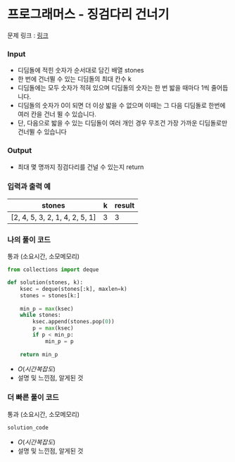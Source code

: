 # 프로그래머스 - 징검다리 건너기


문제 링크 : [링크](https://school.programmers.co.kr/learn/courses/30/lessons/64062)<br>


### **Input**
- 디딤돌에 적힌 숫자가 순서대로 담긴 배열 stones
- 한 번에 건너뛸 수 있는 디딤돌의 최대 칸수 k
- 디딤돌에는 모두 숫자가 적혀 있으며 디딤돌의 숫자는 한 번 밟을 때마다 1씩 줄어듭니다.
- 디딤돌의 숫자가 0이 되면 더 이상 밟을 수 없으며 이때는 그 다음 디딤돌로 한번에 여러 칸을 건너 뛸 수 있습니다.
- 단, 다음으로 밟을 수 있는 디딤돌이 여러 개인 경우 무조건 가장 가까운 디딤돌로만 건너뛸 수 있습니다

### **Output**
- 최대 몇 명까지 징검다리를 건널 수 있는지 return

### **입력과 출력 예**
| stones | k | result |
|---|---|--------|
| [2, 4, 5, 3, 2, 1, 4, 2, 5, 1] | 3 | 3 |


### **나의 풀이 코드**
통과 (소요시간, 소모메모리)
```python
from collections import deque

def solution(stones, k):
    ksec = deque(stones[:k], maxlen=k)
    stones = stones[k:]
    
    min_p = max(ksec)    
    while stones:
        ksec.append(stones.pop(0))
        p = max(ksec)
        if p < min_p:
            min_p = p
    
    return min_p
```
- $O(시간복잡도)$<br>
- 설명 및 느낀점, 알게된 것
  
### **더 빠른 풀이 코드**
통과 (소요시간, 소모메모리)
```python
solution_code
```
- $O(시간복잡도)$<br>
- 설명 및 느낀점, 알게된 것